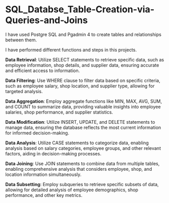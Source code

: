 # SQL_Databse_Table-Creation-via-Queries-and-Joins

I have used Postgre SQL and Pgadmin 4 to create tables and relationships between them.

I have performed different functions and steps in this projects.

**Data Retrieval**: Utilize SELECT statements to retrieve specific data, such as employee information, shop details, and supplier data, ensuring accurate and efficient access to information.

**Data Filtering**: Use WHERE clause to filter data based on specific criteria, such as employee salary, shop location, and supplier type, allowing for targeted analysis.

**Data Aggregation**: Employ aggregate functions like MIN, MAX, AVG, SUM, and COUNT to summarize data, providing valuable insights into employee salaries, shop performance, and supplier statistics.

**Data Modification**: Utilize INSERT, UPDATE, and DELETE statements to manage data, ensuring the database reflects the most current information for informed decision-making.

**Data Analysis**: Utilize CASE statements to categorize data, enabling analysis based on salary categories, employee groups, and other relevant factors, aiding in decision-making processes.

**Data Joining**: Use JOIN statements to combine data from multiple tables, enabling comprehensive analysis that considers employee, shop, and location information simultaneously.

**Data Subsetting**: Employ subqueries to retrieve specific subsets of data, allowing for detailed analysis of employee demographics, shop performance, and other key metrics.
